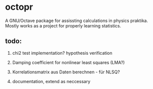 # octopr
A GNU/Octave package for assissting calculations in physics praktika. Mostly works as a project for properly learning statistics.

## todo:
1) chi2 test implementation? hypothesis verification
2) Damping coefficient for nonlinear least squares (LMA?)
3) Korrelationsmatrix aus Daten berechnen - für NLSQ?

4) documentation,
extend as neccessary
